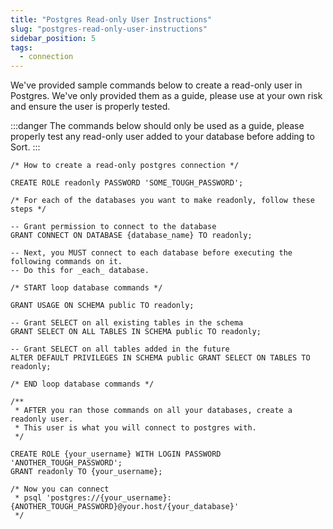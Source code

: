 ```yaml
---
title: "Postgres Read-only User Instructions"
slug: "postgres-read-only-user-instructions"
sidebar_position: 5
tags:
  - connection
---
```

We've provided sample commands below to create a read-only user in Postgres. We've only provided them as a guide, please use at your own risk and ensure the user is properly tested.

:::danger
The commands below should only be used as a guide, please properly test any read-only user added to your database before adding to Sort.
:::

```
/* How to create a read-only postgres connection */

CREATE ROLE readonly PASSWORD 'SOME_TOUGH_PASSWORD';

/* For each of the databases you want to make readonly, follow these steps */

-- Grant permission to connect to the database
GRANT CONNECT ON DATABASE {database_name} TO readonly;

-- Next, you MUST connect to each database before executing the following commands on it.
-- Do this for _each_ database.

/* START loop database commands */

GRANT USAGE ON SCHEMA public TO readonly;

-- Grant SELECT on all existing tables in the schema
GRANT SELECT ON ALL TABLES IN SCHEMA public TO readonly;

-- Grant SELECT on all tables added in the future
ALTER DEFAULT PRIVILEGES IN SCHEMA public GRANT SELECT ON TABLES TO readonly;

/* END loop database commands */

/**
 * AFTER you ran those commands on all your databases, create a readonly user.
 * This user is what you will connect to postgres with.
 */

CREATE ROLE {your_username} WITH LOGIN PASSWORD 'ANOTHER_TOUGH_PASSWORD';
GRANT readonly TO {your_username};

/* Now you can connect
 * psql 'postgres://{your_username}:{ANOTHER_TOUGH_PASSWORD}@your.host/{your_database}'
 */
```
